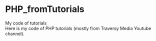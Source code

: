 # PHP_fromTutorials
My code of tutorials</br>
Here is my code of PHP tutorials (mostly from Traversy Media Youtube channel).


